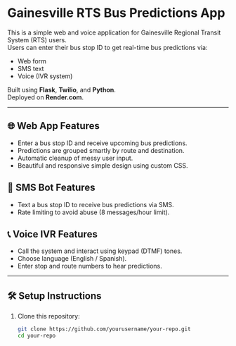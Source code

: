 # Gainesville RTS Bus Predictions App

This is a simple web and voice application for Gainesville Regional Transit System (RTS) users.  
Users can enter their bus stop ID to get real-time bus predictions via:
- Web form
- SMS text
- Voice (IVR system)

Built using **Flask**, **Twilio**, and **Python**.  
Deployed on **Render.com**.

---

## 🌐 Web App Features

- Enter a bus stop ID and receive upcoming bus predictions.
- Predictions are grouped smartly by route and destination.
- Automatic cleanup of messy user input.
- Beautiful and responsive simple design using custom CSS.

## 📱 SMS Bot Features

- Text a bus stop ID to receive bus predictions via SMS.
- Rate limiting to avoid abuse (8 messages/hour limit).

## 📞 Voice IVR Features

- Call the system and interact using keypad (DTMF) tones.
- Choose language (English / Spanish).
- Enter stop and route numbers to hear predictions.

---

## 🛠️ Setup Instructions

1. Clone this repository:
   ```bash
   git clone https://github.com/yourusername/your-repo.git
   cd your-repo
